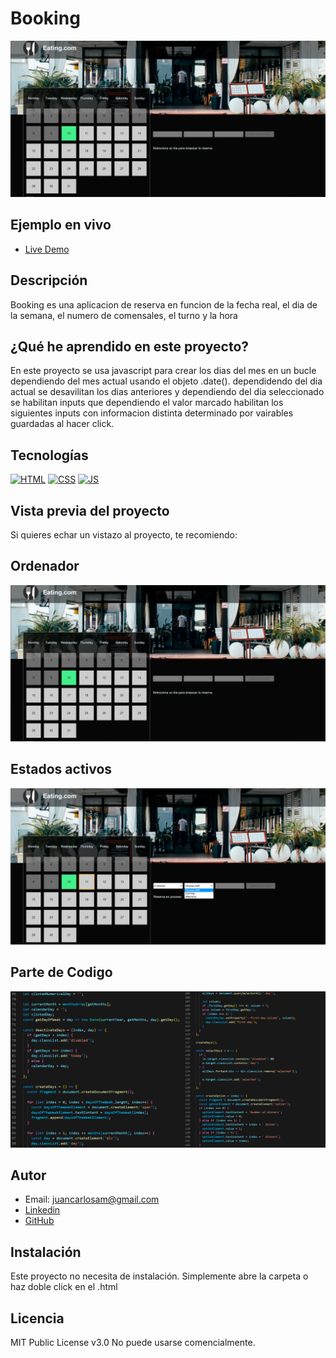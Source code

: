 # Booking

![Imagen del proyecto](https://raw.githubusercontent.com/JuanCarlosAlo/booking/main/assets/images/readme.png)

## Ejemplo en vivo

- [Live Demo](https://juancarlosalo.github.io/booking/)

## Descripción

Booking es una aplicacion de reserva en funcion de la fecha real, el dia de la semana, el numero de comensales, el turno y la hora

## ¿Qué he aprendido en este proyecto?

En este proyecto se usa javascript para crear los dias del mes en un bucle dependiendo del mes actual usando el objeto .date(). dependidendo del dia actual se desavilitan los dias anteriores y dependiendo del dia seleccionado se habilitan inputs que dependiendo el valor marcado habilitan los siguientes inputs con informacion distinta determinado por vairables guardadas al hacer click.

## Tecnologías

<!-- Iconos sacados de: https://github.com/hendrasob/badges/blob/master/README.md y https://github.com/alexandresanlim/Badges4-README.md-Profile -->

[![HTML](https://img.shields.io/badge/HTML5-E34F26?style=for-the-badge&logo=html5&logoColor=white)](https://es.wikipedia.org/wiki/HTML5)
[![CSS](https://img.shields.io/badge/CSS3-1572B6?style=for-the-badge&logo=css3&logoColor=white)](https://es.wikipedia.org/wiki/CSS)
[![JS](https://img.shields.io/badge/JavaScript-F7DF1E?style=for-the-badge&logo=javascript&logoColor=black)](https://es.wikipedia.org/wiki/JavaScript)

## Vista previa del proyecto

Si quieres echar un vistazo al proyecto, te recomiendo:

## Ordenador

![Captura del proyecto](https://raw.githubusercontent.com/JuanCarlosAlo/booking/main/assets/images/readme.png)

## Estados activos

![Captura del proyecto](https://raw.githubusercontent.com/JuanCarlosAlo/booking/main/assets/images/readme2.png)

## Parte de Codigo

![Captura del proyecto](https://raw.githubusercontent.com/JuanCarlosAlo/booking/main/assets/images/readme3.png)

## Autor

- Email: juancarlosam@gmail.com
- [Linkedin](https://www.linkedin.com/in/juan-carlos-alonso-966280166/)
- [GitHub](https://github.com/JuanCarlosAlo)

## Instalación

Este proyecto no necesita de instalación. Simplemente abre la carpeta o haz doble click en el .html

## Licencia

MIT Public License v3.0
No puede usarse comencialmente.

